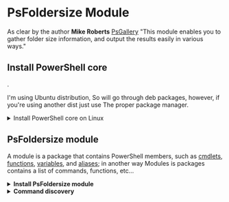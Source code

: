 # PsFoldersize Module

As clear by the author **Mike Roberts** [PsGallery](https://www.powershellgallery.com/packages/PSFolderSize/1.7.1) "This module enables you to gather folder size information, and output the results easily in various ways."

## Install PowerShell core

.

I'm using Ubuntu distribution, So will go through deb packages, however, if you're using another dist just use The proper package manager.

<details>
<summary>Install PowerShell core on Linux </summary>

- Download the package "powershell_7.3.4-1.deb_amd64.deb"
  - <https://github.com/PowerShell/PowerShell/releases/tag/v7.3.4>
- set execution permission and Install the package

 ```bash
 chmod +x powershell_7.3.4-1.deb_amd64.deb 
 sudo dpkg -i powershell_7.3.4-1.deb_amd64.deb 
 ```

- Start and print out the Powershell version

 ```bash
 pwsh
 ```

 ```bash
 $PSVersionTable

 ```

- The output should be like that:

 ```bash
 Name                           Value
 ----                           -----
 PSVersion                      7.3.4
 PSEdition                      Core
 GitCommitId                    7.3.4
 OS                             Linux 5.15.0-71-generic
 Platform                       Unix
 PSCompatibleVersions           {1.0}
 PSRemotingProtocolVersion      2.3
 SerializationVersion           1.1.0.1
 WSManStackVersion              3.0

 ```

</details>

## PsFoldersize module

A module is a package that contains PowerShell members, such as [cmdlets](https://learn.microsoft.com/en-us/powershell/scripting/developer/cmdlet/cmdlet-overview?view=powershell-7.3), [functions](https://learn.microsoft.com/en-us/powershell/module/microsoft.powershell.core/about/about_functions?view=powershell-7.3), [variables](https://learn.microsoft.com/en-us/powershell/module/microsoft.powershell.core/about/about_variables?view=powershell-7.3), and [aliases](https://learn.microsoft.com/en-us/powershell/module/microsoft.powershell.core/about/about_aliases?view=powershell-7.3); in another way Modules is packages contains a list of commands, functions, etc...

<details>
<summary><b>Install PsFoldersize module</b></summary>

- Install PsFoldersize

 ```bash
 Install-Module -Name PSFolderSize 
 ```

```bash
get-help Get-FolderSize
```

</details>

<details>
<summary><b>Command discovery</b></summary>

 ```bash
 get-help Get-FolderSize -Detailed
 ```

- The tool has powerful capabilities, Let's discover more with  ```get-member```

  ```bash
  Get-FolderSize | gm
  ```

- Any command is an object, and get-member Gets the properties and methods of objects; these methods and properties can be used in advanced tasks. Coming up!

  ```
  PS /home/PowerShellUser> Get-FolderSize | gm

   TypeName: PS.Folder.List.Result

  Name        MemberType   Definition
  ----        ----------   ----------
  Equals      Method       bool Equals(System.Object obj)
  GetHashCode Method       int GetHashCode()
  GetType     Method       type GetType()
  ToString    Method       string ToString()
  FolderName  NoteProperty System.String FolderName=.cache
  FullPath    NoteProperty string FullPath=/home/PowerShellUser/.cache
  HostName    NoteProperty string HostName=
  SizeBytes   NoteProperty double SizeBytes=435597898
  SizeGB      NoteProperty double SizeGB=0.41
  SizeKB      NoteProperty double SizeKB=425388.57
  SizeMB      NoteProperty double SizeMB=415.42 ```

- **Now Let's discover The out-put**:
  - ***TypeName***: means that the listed members provide more result capabilities, More explanation coming up!
    - ***Another example***: ```get-process``` what out-put do you expect from this command!? for sure ***processes***, So the members of```get-process``` command provide more capabilites at the process out-put.

  - ***MemberType***:
    - ***method***: Things I can do.
    - ***NoteProperties***: generic properties.
    - ***properties***: >> Things I have, Things that describe me (e.g. my skin color, my eyes color, etc...)

- **Exmples**:

```bash
cd ~
Get-FolderSize     

FolderName                     SizeMB       SizeGB       FullPath
----------                     ------       ------       --------
Downloads                      152.86       0.15         /home/PowerShellUser/Downloads

```

```bash
# Print out folder name only
Get-FolderSize | select -Property FolderName

FolderName
----------

Downloads

```

```bash
# Print out folder name and size
Get-FolderSize | select -Property FolderName, SizeGB

FolderName   SizeGB
----------   ------

Downloads     0.150

```

```bash
# Print out full path and size
Get-FolderSize | select -Property FullPath, SizeGB  

FullPath                                SizeGB
--------                                ------
/home/PowerShellUser/Downloads           0.150

```

```bash
# Filtter the out-put with sizeGB that equal 0.15  
Get-FolderSize | Where-Object SizeGB -eq 0.15

FolderName                     SizeMB       SizeGB       FullPath
----------                     ------       ------       --------
Downloads                      152.86       0.15         /home/PowerShellUser/Downloads

```

```bash
# Filtter the out-put with sizeGB that match "0.anySize"
Get-FolderSize | Where-Object SizeGB -match "0.1*"

FolderName                     SizeMB       SizeGB       FullPath
----------                     ------       ------       --------

Downloads                      152.86       0.15         /home/PowerShellUser/Downloads
.config                        60.91        0.06         /home/PowerShellUser/.config

```

- [MATCH about_Comparison_Operators](https://learn.microsoft.com/en-us/powershell/module/microsoft.powershell.core/about/about_comparison_operators?view=powershell-7.2)

```bash
# Filter the out-put with size criteria and select only full path out-put, and set it in a variable, Then you can use this variable to copy the items, looping, ifcondetions, etc
$getFolderSize = Get-FolderSize | Where-Object SizeGB -eq 0.15 | select -Property fullpath
```

**get-help Examples**:

```bash
# The default format out-put is Table however, there's a list as well  
# select the format output as "table" with "autosize" option to ignore hidden values 
Get-FolderSize | Format-Table -AutoSize
```

```bash
# specify a path
Get-FolderSize -BasePath 'C:\Program Files'
```

```bash
# Spicify a path and the exact folder name
Get-FolderSize -BasePath 'C:\Program Files' -FolderName IIS
```

```bash
# define a variable called $getFolderSize have folder size data, And Reuse the variable with table format 
$getFolderSize = Get-FolderSize 
$getFolderSize | Format-Table -AutoSize
```

```bash
# define a variable called $getFolderSize that has folder size data and save the value in ~/Desktop path with csv extension
$getFolderSize = Get-FolderSize -Output csv -OutputPath ~\Desktop
$getFolderSize

```

```bash
# sort by size descending
Get-FolderSize | Sort-Object SizeBytes -Descending
```

```bash
# Use Omitfolders option to exclude pictures folder out-put
Get-FolderSize -OmitFolders ./Pictures/
```

</details>

